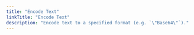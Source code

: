 ```yaml
---
title: "Encode Text"
linkTitle: "Encode Text"
description: "Encode text to a specified format (e.g. `\"Base64\"`)."
---
```

